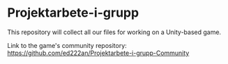 # Projektarbete-i-grupp
This repository will collect all our files for working on a Unity-based game.

Link to the game's community repository: https://github.com/ed222an/Projektarbete-i-grupp-Community
